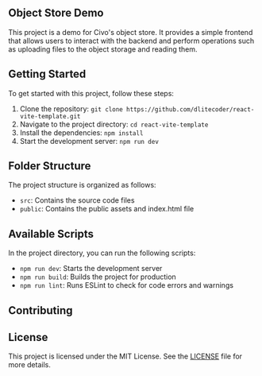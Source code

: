 ## Object Store Demo

This project is a demo for Civo's object store. It provides a simple frontend that allows users to interact with the backend and perform operations such as uploading files to the object storage and reading them.


## Getting Started

To get started with this project, follow these steps:

1. Clone the repository: `git clone https://github.com/dlitecoder/react-vite-template.git`
2. Navigate to the project directory: `cd react-vite-template`
3. Install the dependencies: `npm install`
4. Start the development server: `npm run dev`

## Folder Structure

The project structure is organized as follows:

- `src`: Contains the source code files
- `public`: Contains the public assets and index.html file

## Available Scripts

In the project directory, you can run the following scripts:

- `npm run dev`: Starts the development server
- `npm run build`: Builds the project for production
- `npm run lint`: Runs ESLint to check for code errors and warnings

## Contributing


## License

This project is licensed under the MIT License. See the [LICENSE](LICENSE) file for more details.